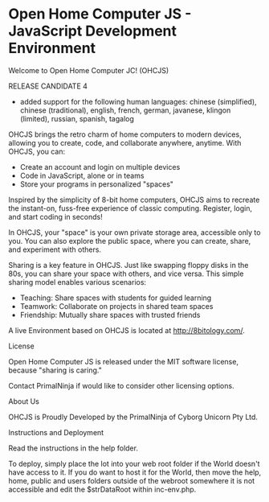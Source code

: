 # Open Home Computer JS - JavaScript Development Environment

Welcome to Open Home Computer JC! (OHCJS)

RELEASE CANDIDATE 4 

- added support for the following human languages: chinese (simplified), chinese (traditional), english, french, german, javanese, klingon (limited), russian, spanish, tagalog

OHCJS brings the retro charm of home computers to modern devices, allowing you to create, code, and collaborate anywhere, anytime. With OHCJS, you can:

- Create an account and login on multiple devices
- Code in JavaScript, alone or in teams
- Store your programs in personalized "spaces"

Inspired by the simplicity of 8-bit home computers, OHCJS aims to recreate the instant-on, fuss-free experience of classic computing. Register, login, and start coding in seconds!

In OHCJS, your "space" is your own private storage area, accessible only to you. You can also explore the public space, where you can create, share, and experiment with others.

Sharing is a key feature in OHCJS. Just like swapping floppy disks in the 80s, you can share your space with others, and vice versa. This simple sharing model enables various scenarios:

- Teaching: Share spaces with students for guided learning
- Teamwork: Collaborate on projects in shared team spaces
- Friendship: Mutually share spaces with trusted friends

A live Environment based on OHCJS is located at http://8bitology.com/.

License

Open Home Computer JS is released under the MIT software license, because "sharing is caring."

Contact PrimalNinja if would like to consider other licensing options.

About Us

OHCJS is Proudly Developed by the PrimalNinja of Cyborg Unicorn Pty Ltd.

Instructions and Deployment

Read the instructions in the help folder.

To deploy, simply place the lot into your web root folder if the World doesn't have access to it.  If you do want to host it for the World, then move the help, home, public and users folders outside of the webroot somewhere it is not accessible and edit the $strDataRoot within inc-env.php.
